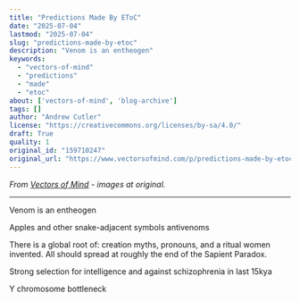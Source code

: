 ```yaml
---
title: "Predictions Made By EToC"
date: "2025-07-04"
lastmod: "2025-07-04"
slug: "predictions-made-by-etoc"
description: "Venom is an entheogen"
keywords:
  - "vectors-of-mind"
  - "predictions"
  - "made"
  - "etoc"
about: ['vectors-of-mind', 'blog-archive']
tags: []
author: "Andrew Cutler"
license: "https://creativecommons.org/licenses/by-sa/4.0/"
draft: True
quality: 1
original_id: "159710247"
original_url: "https://www.vectorsofmind.com/p/predictions-made-by-etoc"
---
```

*From [Vectors of Mind](https://www.vectorsofmind.com/p/predictions-made-by-etoc) - images at original.*

---

Venom is an entheogen

Apples and other snake-adjacent symbols antivenoms

There is a global root of: creation myths, pronouns, and a ritual women invented. All should spread at roughly the end of the Sapient Paradox.

Strong selection for intelligence and against schizophrenia in last 15kya

Y chromosome bottleneck
